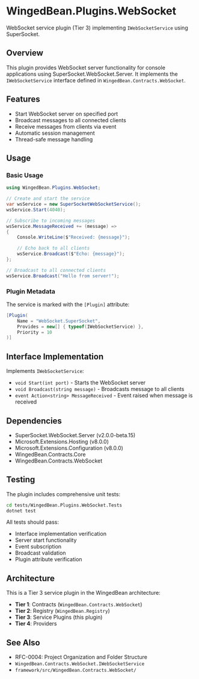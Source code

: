 # WingedBean.Plugins.WebSocket

WebSocket service plugin (Tier 3) implementing `IWebSocketService` using SuperSocket.

## Overview

This plugin provides WebSocket server functionality for console applications using SuperSocket.WebSocket.Server. It implements the `IWebSocketService` interface defined in `WingedBean.Contracts.WebSocket`.

## Features

- Start WebSocket server on specified port
- Broadcast messages to all connected clients
- Receive messages from clients via event
- Automatic session management
- Thread-safe message handling

## Usage

### Basic Usage

```csharp
using WingedBean.Plugins.WebSocket;

// Create and start the service
var wsService = new SuperSocketWebSocketService();
wsService.Start(4040);

// Subscribe to incoming messages
wsService.MessageReceived += (message) =>
{
    Console.WriteLine($"Received: {message}");

    // Echo back to all clients
    wsService.Broadcast($"Echo: {message}");
};

// Broadcast to all connected clients
wsService.Broadcast("Hello from server!");
```

### Plugin Metadata

The service is marked with the `[Plugin]` attribute:

```csharp
[Plugin(
    Name = "WebSocket.SuperSocket",
    Provides = new[] { typeof(IWebSocketService) },
    Priority = 10
)]
```

## Interface Implementation

Implements `IWebSocketService`:

- `void Start(int port)` - Starts the WebSocket server
- `void Broadcast(string message)` - Broadcasts message to all clients
- `event Action<string> MessageReceived` - Event raised when message is received

## Dependencies

- SuperSocket.WebSocket.Server (v2.0.0-beta.15)
- Microsoft.Extensions.Hosting (v8.0.0)
- Microsoft.Extensions.Configuration (v8.0.0)
- WingedBean.Contracts.Core
- WingedBean.Contracts.WebSocket

## Testing

The plugin includes comprehensive unit tests:

```bash
cd tests/WingedBean.Plugins.WebSocket.Tests
dotnet test
```

All tests should pass:
- Interface implementation verification
- Server start functionality
- Event subscription
- Broadcast validation
- Plugin attribute verification

## Architecture

This is a Tier 3 service plugin in the WingedBean architecture:

- **Tier 1**: Contracts (`WingedBean.Contracts.WebSocket`)
- **Tier 2**: Registry (`WingedBean.Registry`)
- **Tier 3**: Service Plugins (this plugin)
- **Tier 4**: Providers

## See Also

- RFC-0004: Project Organization and Folder Structure
- `WingedBean.Contracts.WebSocket.IWebSocketService`
- `framework/src/WingedBean.Contracts.WebSocket/`
